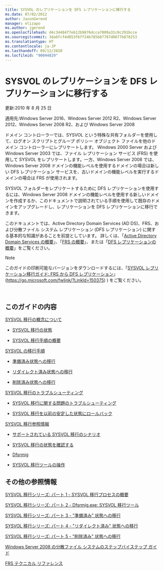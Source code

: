 ```yaml
---
title: SYSVOL のレプリケーションを DFS レプリケーションに移行する
ms.date: 07/02/2012
author: JasonGerend
manager: elizapo
ms.author: jgerend
ms.openlocfilehash: d4c34484f7eb12b9876dcca7809a31c0c291bcce
ms.sourcegitcommit: 3da6fcf4d853f6ff24b785b87787d0677b878253
ms.translationtype: HT
ms.contentlocale: ja-JP
ms.lasthandoff: 09/12/2020
ms.locfileid: "90044829"
---
```

# <a name="migrate-sysvol-replication-to-dfs-replication"></a>SYSVOL のレプリケーションを DFS レプリケーションに移行する


更新:2010 年 8 月 25 日

適用先:Windows Server 2016、Windows Server 2012 R2、Windows Server 2012、Windows Server 2008 R2、および Windows Server 2008

ドメイン コントローラーでは、SYSVOL という特殊な共有フォルダーを使用して、ログオン スクリプトとグループ ポリシー オブジェクト ファイルを他のドメイン コントローラーにレプリケートします。 Windows 2000 Server および Windows Server 2003 では、ファイル レプリケーション サービス (FRS) を使用して SYSVOL をレプリケートします。一方、Windows Server 2008 では、Windows Server 2008 ドメインの機能レベルを使用するドメインの場合は新しい DFS レプリケーション サービスを、古いドメインの機能レベルを実行するドメインの場合は FRS が使用されます。

SYSVOL フォルダーをレプリケートするために DFS レプリケーションを使用するには、Windows Server 2008 ドメインの機能レベルを使用する新しいドメインを作成するか、このドキュメントで説明されている手順を使用して既存のドメインをアップグレードし、レプリケーションを DFS レプリケーションに移行できます。

このドキュメントでは、Active Directory Domain Services (AD DS)、FRS、および分散ファイル システム レプリケーション (DFS レプリケーション) に関する基本的な知識があることを前提としています。 詳しくは、「[Active Directory Domain Services の概要](https://go.microsoft.com/fwlink/?linkid=147787)」、「[FRS の概要](https://go.microsoft.com/fwlink/?linkid=121763)」、または「[DFS レプリケーションの概要](https://go.microsoft.com/fwlink/?linkid=121762)」をご覧ください。


> [!NOTE]
> このガイドの印刷可能なバージョンをダウンロードするには、「<a href="https://go.microsoft.com/fwlink/?linkid=150375">SYSVOL レプリケーション移行ガイド: FRS から DFS レプリケーション</a>」 (https://go.microsoft.com/fwlink/?LinkId=150375) ) をご覧ください。
<br>


## <a name="in-this-guide"></a>このガイドの内容

[SYSVOL 移行の概念について](/previous-versions/windows/it-pro/windows-server-2008-r2-and-2008/dd640170(v=ws.10))

  - [SYSVOL 移行の状態](/previous-versions/windows/it-pro/windows-server-2008-r2-and-2008/dd641052(v=ws.10))

  - [SYSVOL 移行手順の概要](/previous-versions/windows/it-pro/windows-server-2008-r2-and-2008/dd639809(v=ws.10))


[SYSVOL の移行手順](/previous-versions/windows/it-pro/windows-server-2008-r2-and-2008/dd639860(v=ws.10))

  - [準備済み状態への移行](/previous-versions/windows/it-pro/windows-server-2008-r2-and-2008/dd641193(v=ws.10))

  - [リダイレクト済み状態への移行](/previous-versions/windows/it-pro/windows-server-2008-r2-and-2008/dd641340(v=ws.10))

  - [削除済み状態への移行](/previous-versions/windows/it-pro/windows-server-2008-r2-and-2008/dd640254(v=ws.10))


[SYSVOL 移行のトラブルシューティング](/previous-versions/windows/it-pro/windows-server-2008-r2-and-2008/dd640395(v=ws.10))

  - [SYSVOL 移行に関する問題のトラブルシューティング](/previous-versions/windows/it-pro/windows-server-2008-r2-and-2008/dd639976(v=ws.10))

  - [SYSVOL 移行を以前の安定した状態にロールバック](/previous-versions/windows/it-pro/windows-server-2008-r2-and-2008/dd640509(v=ws.10))


[SYSVOL 移行参照情報](/previous-versions/windows/it-pro/windows-server-2008-r2-and-2008/dd640293(v=ws.10))

  - [サポートされている SYSVOL 移行のシナリオ](/previous-versions/windows/it-pro/windows-server-2008-r2-and-2008/dd639854(v=ws.10))

  - [SYSVOL 移行の状態を確認する](/previous-versions/windows/it-pro/windows-server-2008-r2-and-2008/dd639789(v=ws.10))

  - [Dfsrmig](/previous-versions/windows/it-pro/windows-server-2008-r2-and-2008/dd641227(v=ws.10))

  - [SYSVOL 移行ツールの操作](/previous-versions/windows/it-pro/windows-server-2008-r2-and-2008/dd639712(v=ws.10))


## <a name="additional-references"></a>その他の参照情報

[SYSVOL 移行シリーズ: パート 1 - SYSVOL 移行プロセスの概要](https://techcommunity.microsoft.com/t5/storage-at-microsoft/sysvol-migration-series-part-1-8211-introduction-to-the-sysvol/ba-p/423456)

[SYSVOL 移行シリーズ: パート 2 - Dfsrmig.exe: SYSVOL 移行ツール](https://techcommunity.microsoft.com/t5/storage-at-microsoft/sysvol-migration-series-part-2-8211-dfsrmig-exe-the-sysvol/ba-p/423470)

[SYSVOL 移行シリーズ: パート 3 - "準備済み" 状態への移行](https://techcommunity.microsoft.com/t5/storage-at-microsoft/sysvol-migration-series-part-3-migrating-to-the-prepared-state/ba-p/423503)

[SYSVOL 移行シリーズ: パート 4 - "リダイレクト済み" 状態への移行](https://techcommunity.microsoft.com/t5/storage-at-microsoft/sysvol-migration-series-part-4-8211-migrating-to-the-8216/ba-p/423514)

[SYSVOL 移行シリーズ: パート 5 - "削除済み" 状態への移行](https://techcommunity.microsoft.com/t5/storage-at-microsoft/sysvol-migration-series-part-5-8211-migrating-to-the-8216/ba-p/423516)

[Windows Server 2008 の分散ファイル システムのステップバイステップ ガイド](https://docs.microsoft.com/previous-versions/windows/it-pro/windows-server-2008-R2-and-2008/cc732863(v=ws.10))

[FRS テクニカル リファレンス](https://docs.microsoft.com/previous-versions/windows/it-pro/windows-server-2003/cc759297(v=ws.10))
